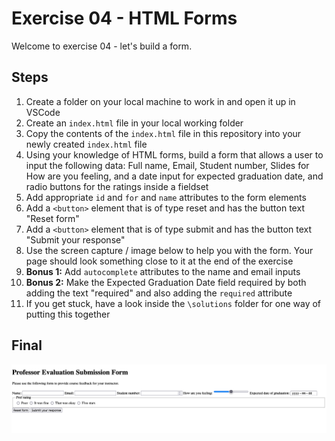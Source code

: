 # Exercise 04 - HTML Forms

Welcome to exercise 04 - let's build a form.

## Steps

1. Create a folder on your local machine to work in and open it up in VSCode
2. Create an `index.html` file in your local working folder
3. Copy the contents of the `index.html` file in this repository into your newly created `index.html` file
4. Using your knowledge of HTML forms, build a form that allows a user to input the following data: Full name, Email, Student number, Slides for How are you feeling, and a date input for expected graduation date, and radio buttons for the ratings inside a fieldset
5. Add appropriate `id` and `for` and `name` attributes to the form elements
6. Add a `<button>` element that is of type reset and has the button text "Reset form"
7. Add a `<button>` element that is of type submit and has the button text "Submit your response" 
8. Use the screen capture / image below to help you with the form. Your page should look something close to it at the end of the exercise
9. **Bonus 1:** Add `autocomplete` attributes to the name and email inputs
10. **Bonus 2:** Make the Expected Graduation Date field required by both adding the text "required" and also adding the `required` attribute
11. If you get stuck, have a look inside the `\solutions` folder for one way of putting this together

## Final

![This is an image of the finished product](/images/finished.png)
